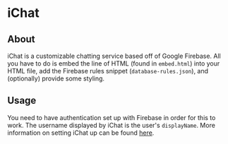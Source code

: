 [//]: # (Below are information headers used by iChat. Please do not change them.)
[//]: # (LATEST-VERSION: 0.4.2)
[//]: # (RELEASE: 04/03/18)
[//]: # (End automated headers.)
# iChat
## About
iChat is a customizable chatting service based off of Google Firebase. All you have to do is embed the line of HTML (found in `embed.html`) into your HTML file, add the Firebase rules snippet (`database-rules.json`), and (optionally) provide some styling.
## Usage
You need to have authentication set up with Firebase in order for this to work. The username displayed by iChat is the user's `displayName`.
More information on setting iChat up can be found [here](https://codewalr.us/index.php?topic=2333.msg60803#msg60803).

